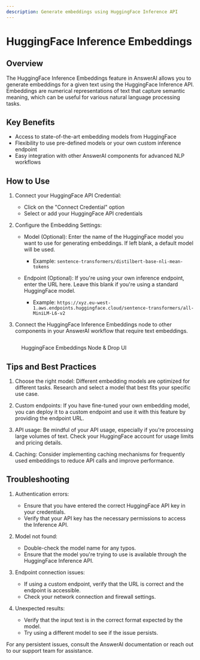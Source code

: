```yaml
---
description: Generate embeddings using HuggingFace Inference API
---
```


# HuggingFace Inference Embeddings

## Overview

The HuggingFace Inference Embeddings feature in AnswerAI allows you to generate embeddings for a given text using the HuggingFace Inference API. Embeddings are numerical representations of text that capture semantic meaning, which can be useful for various natural language processing tasks.

## Key Benefits

-   Access to state-of-the-art embedding models from HuggingFace
-   Flexibility to use pre-defined models or your own custom inference endpoint
-   Easy integration with other AnswerAI components for advanced NLP workflows

## How to Use

1. Connect your HuggingFace API Credential:

    - Click on the "Connect Credential" option
    - Select or add your HuggingFace API credentials

2. Configure the Embedding Settings:

    - Model (Optional): Enter the name of the HuggingFace model you want to use for generating embeddings. If left blank, a default model will be used.

        - Example: `sentence-transformers/distilbert-base-nli-mean-tokens`

    - Endpoint (Optional): If you're using your own inference endpoint, enter the URL here. Leave this blank if you're using a standard HuggingFace model.
        - Example: `https://xyz.eu-west-1.aws.endpoints.huggingface.cloud/sentence-transformers/all-MiniLM-L6-v2`

3. Connect the HuggingFace Inference Embeddings node to other components in your AnswerAI workflow that require text embeddings.

<!-- TODO: Screenshot of the HuggingFace Inference Embeddings node configuration panel -->
<figure><img src="/.gitbook/assets/screenshots/huggingface.png" alt="" /><figcaption><p> HuggingFace Embeddings Node  &#x26; Drop UI</p></figcaption></figure>

## Tips and Best Practices

1. Choose the right model: Different embedding models are optimized for different tasks. Research and select a model that best fits your specific use case.

2. Custom endpoints: If you have fine-tuned your own embedding model, you can deploy it to a custom endpoint and use it with this feature by providing the endpoint URL.

3. API usage: Be mindful of your API usage, especially if you're processing large volumes of text. Check your HuggingFace account for usage limits and pricing details.

4. Caching: Consider implementing caching mechanisms for frequently used embeddings to reduce API calls and improve performance.

## Troubleshooting

1. Authentication errors:

    - Ensure that you have entered the correct HuggingFace API key in your credentials.
    - Verify that your API key has the necessary permissions to access the Inference API.

2. Model not found:

    - Double-check the model name for any typos.
    - Ensure that the model you're trying to use is available through the HuggingFace Inference API.

3. Endpoint connection issues:

    - If using a custom endpoint, verify that the URL is correct and the endpoint is accessible.
    - Check your network connection and firewall settings.

4. Unexpected results:
    - Verify that the input text is in the correct format expected by the model.
    - Try using a different model to see if the issue persists.

For any persistent issues, consult the AnswerAI documentation or reach out to our support team for assistance.
